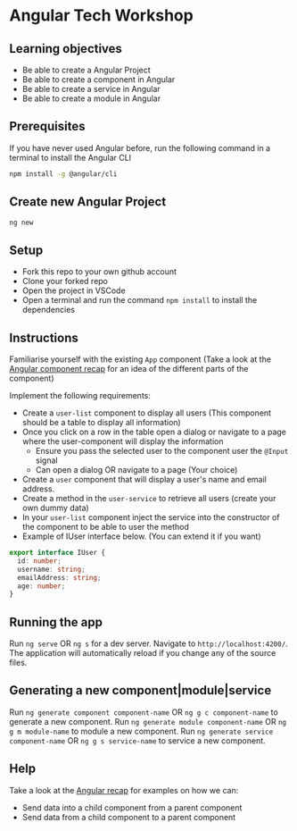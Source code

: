 # Angular Tech Workshop

## Learning objectives

- Be able to create a Angular Project
- Be able to create a component in Angular
- Be able to create a service in Angular
- Be able to create a module in Angular

## Prerequisites

If you have never used Angular before, run the following command in a terminal to install the Angular CLI

```bash
npm install -g @angular/cli
```

## Create new Angular Project

```bash
ng new
```

## Setup

- Fork this repo to your own github account
- Clone your forked repo
- Open the project in VSCode
- Open a terminal and run the command `npm install` to install the dependencies

## Instructions

Familiarise yourself with the existing `App` component (Take a look at the [Angular component recap](https://github.com/boolean-uk/angular-recap/blob/main/components.md) for an idea of the different parts of the component)

Implement the following requirements:

- Create a `user-list` component to display all users (This component should be a table to display all information)
- Once you click on a row in the table open a dialog or navigate to a page where the user-component will display the information
  - Ensure you pass the selected user to the component user the `@Input` signal
  - Can open a dialog OR navigate to a page (Your choice)
- Create a `user` component that will display a user's name and email address.
- Create a method in the `user-service` to retrieve all users (create your own dummy data)
- In your `user-list` component inject the service into the constructor of the component to be able to user the method
- Example of IUser interface below. (You can extend it if you want)

```ts
export interface IUser {
  id: number;
  username: string;
  emailAddress: string;
  age: number;
}
```

## Running the app

Run `ng serve` OR `ng s` for a dev server. Navigate to `http://localhost:4200/`. The application will automatically reload if you change any of the source files.

## Generating a new component|module|service

Run `ng generate component component-name` OR `ng g c component-name` to generate a new component.
Run `ng generate module component-name` OR `ng g m module-name` to module a new component.
Run `ng generate service component-name` OR `ng g s service-name` to service a new component.

## Help

Take a look at the [Angular recap](https://github.com/boolean-uk/angular-recap/blob/main/README.md) for examples on how we can:

- Send data into a child component from a parent component
- Send data from a child component to a parent component
